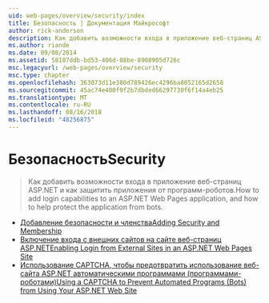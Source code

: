 ```yaml
---
uid: web-pages/overview/security/index
title: Безопасность | Документация Майкрософт
author: rick-anderson
description: Как добавить возможности входа в приложение веб-страниц ASP.NET и как защитить приложения от программ-роботов.
ms.author: riande
ms.date: 09/08/2014
ms.assetid: 58187ddb-bd53-406d-88be-8908905d726c
msc.legacyurl: /web-pages/overview/security
msc.type: chapter
ms.openlocfilehash: 363073d11e380d789426ec4296ba8052165d2658
ms.sourcegitcommit: 45ac74e400f9f2b7dbded66297730f6f14a4eb25
ms.translationtype: MT
ms.contentlocale: ru-RU
ms.lasthandoff: 08/16/2018
ms.locfileid: "48256875"
---
```

<a name="security"></a><span data-ttu-id="670a4-103">Безопасность</span><span class="sxs-lookup"><span data-stu-id="670a4-103">Security</span></span>
====================
> <span data-ttu-id="670a4-104">Как добавить возможности входа в приложение веб-страниц ASP.NET и как защитить приложения от программ-роботов.</span><span class="sxs-lookup"><span data-stu-id="670a4-104">How to add login capabilities to an ASP.NET Web Pages application, and how to help protect the application from bots.</span></span>


- [<span data-ttu-id="670a4-105">Добавление безопасности и членства</span><span class="sxs-lookup"><span data-stu-id="670a4-105">Adding Security and Membership</span></span>](16-adding-security-and-membership.md)
- [<span data-ttu-id="670a4-106">Включение входа с внешних сайтов на сайте веб-страниц ASP.NET</span><span class="sxs-lookup"><span data-stu-id="670a4-106">Enabling Login from External Sites in an ASP.NET Web Pages Site</span></span>](enabling-login-from-external-sites-in-an-aspnet-web-pages-site.md)
- [<span data-ttu-id="670a4-107">Использование CAPTCHA, чтобы предотвратить использование веб-сайта ASP.NET автоматическими программами (программами-роботами)</span><span class="sxs-lookup"><span data-stu-id="670a4-107">Using a CAPTCHA to Prevent Automated Programs (Bots) from Using Your ASP.NET Web Site</span></span>](using-a-catpcha-to-prevent-automated-programs-bots-from-using-your-aspnet-web-site.md)
